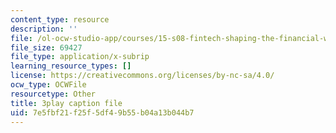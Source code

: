 ```yaml
---
content_type: resource
description: ''
file: /ol-ocw-studio-app/courses/15-s08-fintech-shaping-the-financial-world-spring-2020/7e5fbf21f25f5df49b55b04a13b044b7_pA-AgV8wo0o.vtt
file_size: 69427
file_type: application/x-subrip
learning_resource_types: []
license: https://creativecommons.org/licenses/by-nc-sa/4.0/
ocw_type: OCWFile
resourcetype: Other
title: 3play caption file
uid: 7e5fbf21-f25f-5df4-9b55-b04a13b044b7
---
```

